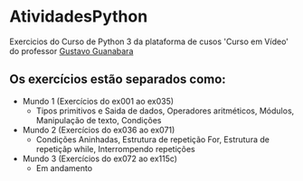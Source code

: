 # AtividadesPython
 Exercicios do Curso de Python 3 da plataforma de cusos 'Curso em Vídeo' do professor [Gustavo Guanabara](https://github.com/gustavoguanabara)

## Os exercícios estão separados como:
 - Mundo 1 (Exercícios do ex001 ao ex035)
     - Tipos primitivos e Saida de dados, Operadores aritméticos, Módulos, Manipulação de texto, Condições
 - Mundo 2 (Exercícios do ex036 ao ex071)
     - Condições Aninhadas, Estrutura de repetição For, Estrutura de repetiçãp while, Interrompendo repetições
 - Mundo 3 (Exercícios do ex072 ao ex115c)
    - Em andamento
